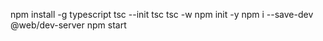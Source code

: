 npm install -g typescript
tsc --init
tsc
tsc -w
npm init -y
npm i --save-dev @web/dev-server
npm start
